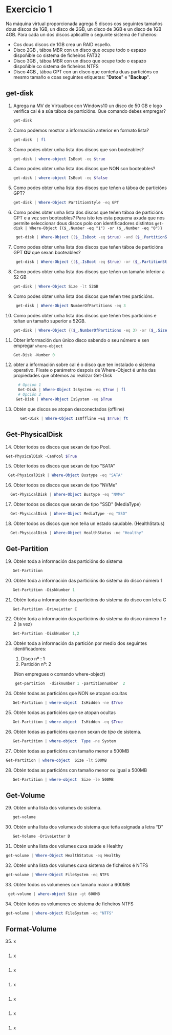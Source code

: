 # Exercicio 1 
Na máquina virtual proporcionada agrega 5 discos cos seguintes tamaños dous discos de 1GB, un disco de  2GB, un disco de 3GB e un disco de 1GB 4GB. 
Para cada un dos discos aplícallle o seguinte sistema de ficheiros:
* Cos dous discos de 1GB crea un RAID espello. 
* Disco 2GB , táboa MBR con un disco que ocupe todo o espazo dispoñible co sistema de ficheiros FAT32
* Disco 3GB , táboa MBR con un disco que ocupe todo o espazo dispoñible co sistema de ficheiros NTFS
* Disco 4GB , táboa GPT con un disco que conteña duas particións co mesmo tamaño e coas seguintes etiquetas: "**Datos**" e "**Backup**". 

## get-disk 
1. Agrega na MV de Virtualbox con Windows10 un disco de 50 GB e logo verifica cal é a súa táboa de particións. Que comando debes empregar? 
   ```powershell
   get-disk 
   ```
2. Como podemos mostrar a información anterior en formato lista? 
   ```powershell
   get-disk  | fl 
   ```

3. Como podes obter unha lista dos discos que son booteables? 
    ```powershell
   get-disk | where-object IsBoot -eq $true
   ```

4.  Como podes obter unha lista dos discos que NON son booteables? 
    ```powershell
    get-disk | where-object IsBoot -eq $false
    ```

5.  Como podes obter unha lista dos discos que teñen a táboa de particións GPT? 
    ```powershell
    get-disk | Where-Object PartitionStyle -eq GPT
    ```
6. Como podes obter unha lista dos discos que teñen táboa de particións GPT e a vez son booteables? Para isto tes esta pequena axuda que nos permite seleccionar dous discos polo con identificadores distintos `get-disk | Where-Object {($_.Number -eq "1") -or ($_.Number -eq "0")}`
   ```powershell
    get-disk | Where-Object {($_.IsBoot -eq $true) -and ($_.PartitionStyle -eq "GPT")}
    ```
7. Como podes obter unha lista dos discos que teñen táboa de particións GPT **OU** que sexan booteables? 
   ```powershell
    get-disk | Where-Object {($_.IsBoot -eq $true) -or ($_.PartitionStyle -eq "GPT")}
    ```
 8. Como podes obter unha lista dos discos que teñen  un tamaño inferior a 52 GB
    ```powershell
    get-disk | Where-Object Size -lt 52GB
    ```   
 9. Como podes obter unha lista dos discos que teñen  tres particións. 
    ```powershell
     get-disk | Where-Object NumberOfPartitions -eq 3
    ```  
 10. Como podes obter unha lista dos discos que teñen  tres particións e teñan un tamaño superior a 52GB. 
        ```powershell
        get-disk | Where-Object {($_.NumberOfPartitions -eq 3) -or ($_.Size -gt 52GB)}
        ```  
 11. Obter información dun único disco sabendo o seu número e sen empregar `where-object` 
        ```powershell
        Get-Disk -Number 0
        ```  
 12.  obter a información sobre cal é o disco que ten instalado o sistema operativo. Fíxate o parámetro despois de  Where-Object  é unha das propiedades que obtemos ao realizar Get-Disk
        ```powershell
          # Opcion 1
          Get-Disk | Where-Object IsSystem -eq $True | fl
          # Opción 2 
         Get-Disk | Where-Object IsSystem -eq $True 
        ```  

 13.  Obtén que discos se atopan desconectados (offline)
        ```powershell
           Get-Disk | Where-Object IsOffline –Eq $True| ft
        ```  

 ## Get-PhysicalDisk 

14. Obter todos os discos que sexan de tipo Pool.

   ```powershell
   Get-PhysicalDisk -CanPool $True
   ```  
15. Obter todos os discos que sexan de tipo "SATA"
   ```powershell
    Get-PhysicalDisk | Where-Object Bustype -eq "SATA"
   ```  

16.  Obter todos os discos que sexan de tipo "NVMe"
  ```powershell
    Get-PhysicalDisk | Where-Object Bustype -eq "NVMe"
   ```  

17. Obter todos os discos que sexan de tipo "SSD" (MediaType)
  ```powershell
    Get-PhysicalDisk | Where-Object MediaType -eq "SSD"
   ```  
18. Obter todos os discos que non teña un estado saudable. (HealthStatus)  
  ```powershell
    Get-PhysicalDisk | Where-Object HealthStatus -ne "Healthy"
   ```  

 ## Get-Partition

 19. Obtén toda a información das particións do sistema
  ```powershell
     Get-Partition
   ```  

20. Obtén toda a información das particións do sistema do disco número 1
  ```powershell
     Get-Partition -DiskNumber 1
   ```  
21. Obtén toda a información das particións do sistema do disco  con letra C
  ```powershell
     Get-Partition -DriveLetter C
   ```  

22. Obtén toda a información das particións do sistema do disco número 1 e 2 (a vez)
  ```powershell
     Get-Partition -DiskNumber 1,2
   ```  
23. Obtén toda a información da partición por medio dos seguintes identificadores:
    1.  Disco nº : 1
    2.  Partición nº: 2
    
     (Non empregues o comando where-object)
  ```powershell
      get-partition  -disknumber 1 -partitionnumber  2
   ```  
24.   Obtén todas as particións que NON se atopan ocultas
  ```powershell
     Get-Partition | where-object  IsHidden -ne $True
   ```  
25.   Obtén todas as particións que  se atopan ocultas
  ```powershell
     Get-Partition | where-object  IsHidden -eq $True
   ``` 
26.   Obtén todas as particións que non sexan de *tipo* de sistema. 
  ```powershell
     Get-Partition | where-object  Type -ne System
  ```  
27.  Obtén todas as particións con tamaño menor a 500MB
  ```powershell
  Get-Partition | where-object  Size -lt 500MB

  ```   
28.  Obtén todas as particións con tamaño menor ou igual a 500MB
  ```powershell
     Get-Partition | where-object  Size -le 500MB
   ```  

## Get-Volume

29.  Obtén unha lista dos volumes do sistema. 
  ```powershell
     get-volume
  ```  
30.  Obtén unha lista dos volumes do sistema que teña asignada a letra “D”
  ```powershell
     Get-Volume -DriveLetter D
  ```  
31.  Obtén unha lista dos volumes cuxa saúde e Healthy
  ```powershell
  get-volume | Where-Object HealthStatus -eq Healthy
  ```  
32.  Obtén unha lista dos volumes cuxa sistema de ficheiros é NTFS
  ```powershell
  get-volume | Where-Object FileSystem -eq NTFS 
  ```  

33.  Obtén todos os volumenes con tamaño maior a 600MB
  ```powershell
   get-volume | where-object Size -gt 600MB
  ```  

34.   Obtén todos os volumenes co sistema de ficheiros NTFS
  ```powershell
  get-volume | where-object FileSystem -eq "NTFS"
  ```  
## Format-Volume
35.  x
  ```powershell

  ```  

1.  x
  ```powershell

  ```  

1.  x
  ```powershell

  ```  

1.  x
  ```powershell

  ```  

1.  x
  ```powershell

  ```  

1.  x
  ```powershell

  ```  

1.  x
  ```powershell

  ```  
